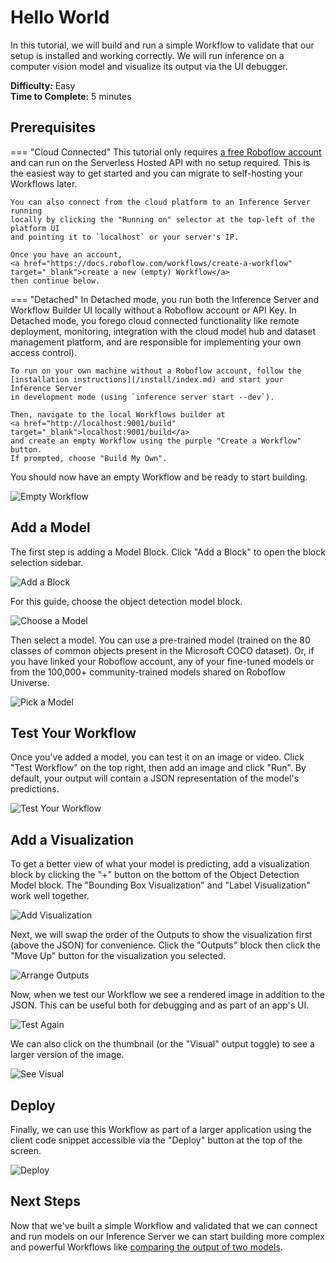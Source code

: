 # Hello World

In this tutorial, we will build and run a simple Workflow to validate that our setup is
installed and working correctly. We will run inference on a computer vision model and
visualize its output via the UI debugger.

**Difficulty:** Easy<br />
**Time to Complete:** 5 minutes

## Prerequisites

=== "Cloud Connected"
    This tutorial only requires
    <a href="https://app.roboflow.com/workflows" target="_blank">a free Roboflow account</a>
    and can run on the Serverless Hosted API with no setup required. This is the
    easiest way to get started and you can migrate to self-hosting your Workflows
    later.
    
    You can also connect from the cloud platform to an Inference Server running
    locally by clicking the "Running on" selector at the top-left of the platform UI
    and pointing it to `localhost` or your server's IP.

    Once you have an account,
    <a href="https://docs.roboflow.com/workflows/create-a-workflow" target="_blank">create a new (empty) Workflow</a>
    then continue below.

=== "Detached"
    In Detached mode, you run both the Inference Server and Workflow Builder UI
    locally without a Roboflow account or API Key. In Detached mode, you forego
    cloud connected functionality like remote deployment, monitoring, integration
    with the cloud model hub and dataset management platform, and are responsible
    for implementing your own access control).
    
    To run on your own machine without a Roboflow account, follow the
    [installation instructions](/install/index.md) and start your Inference Server
    in development mode (using `inference server start --dev`).
    
    Then, navigate to the local Workflows builder at
    <a href="http://localhost:9001/build" target="_blank">localhost:9001/build</a>
    and create an empty Workflow using the purple "Create a Workflow" button.
    If prompted, choose "Build My Own".

You should now have an empty Workflow and be ready to start building.

![Empty Workflow](https://media.roboflow.com/workflows/guides/hello-world/01-empty-workflow.webp)

## Add a Model

The first step is adding a Model Block. Click "Add a Block" to open the block selection sidebar.

![Add a Block](https://media.roboflow.com/workflows/guides/hello-world/02-block-sidebar.webp)

For this guide, choose the object detection model block.

![Choose a Model](https://media.roboflow.com/workflows/guides/hello-world/03-choose-model.webp)

Then select a model. You can use a pre-trained model (trained on the 80 classes of common objects
present in the Microsoft COCO dataset). Or, if you have linked your Roboflow account, any of your
fine-tuned models or from the 100,000+ community-trained models shared on Roboflow Universe.

![Pick a Model](https://media.roboflow.com/workflows/guides/hello-world/04-yolo-nas.webp)

## Test Your Workflow

Once you've added a model, you can test it on an image or video. Click "Test Workflow" on the top
right, then add an image and click "Run". By default, your output will contain a JSON representation
of the model's predictions.

![Test Your Workflow](https://media.roboflow.com/workflows/guides/hello-world/05-test-workflow.webp)

## Add a Visualization

To get a better view of what your model is predicting, add a
visualization block by clicking the "+" button on the bottom of the
Object Detection Model block. The "Bounding Box Visualization"
and "Label Visualization" work well together.

![Add Visualization](https://media.roboflow.com/workflows/guides/hello-world/06-add-visualization.webp)

Next, we will swap the order of the Outputs to show the visualization
first (above the JSON) for convenience. Click the "Outputs" block
then click the "Move Up" button for the visualization you selected.

![Arrange Outputs](https://media.roboflow.com/workflows/guides/hello-world/07-arrange-outputs.webp)

Now, when we test our Workflow we see a rendered image in addition
to the JSON. This can be useful both for debugging and as part of
an app's UI.

![Test Again](https://media.roboflow.com/workflows/guides/hello-world/08-test-again.webp)

We can also click on the thumbnail (or the "Visual" output toggle)
to see a larger version of the image.

![See Visual](https://media.roboflow.com/workflows/guides/hello-world/09-see-visual.webp)

## Deploy

Finally, we can use this Workflow as part of a larger application
using the client code snippet accessible via the "Deploy" button
at the top of the screen.

![Deploy](https://media.roboflow.com/workflows/guides/hello-world/10-deploy.webp)

## Next Steps

Now that we've built a simple Workflow and validated that we can connect
and run models on our Inference Server we can start building more
complex and powerful Workflows like
[comparing the output of two models](compare-models.md).